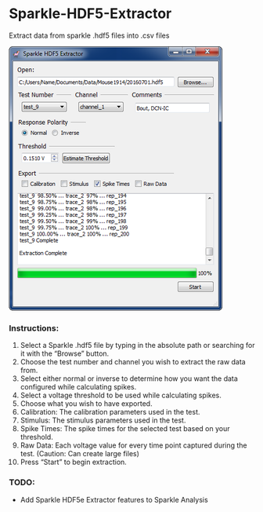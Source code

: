 # Sparkle-HDF5-Extractor
Extract data from sparkle .hdf5 files into .csv files

![alt tag](https://raw.githubusercontent.com/portfors-lab/Sparkle-HDF5-Extractor/master/SparkleHDF5Extractor.png "Main Window")

### Instructions:
1. Select a Sparkle .hdf5 file by typing in the absolute path or searching for it with the “Browse” button.
2. Choose the test number and channel you wish to extract the raw data from.
3. Select either normal or inverse to determine how you want the data configured while calculating spikes.
4. Select a voltage threshold to be used while calculating spikes.
5. Choose what you wish to have exported.
6. Calibration: The calibration parameters used in the test.
7. Stimulus: The stimulus parameters used in the test.
8. Spike Times: The spike times for the selected test based on your threshold.
9. Raw Data: Each voltage value for every time point captured during the test. (Caution: Can create large files)
10. Press “Start” to begin extraction.

### TODO:
* Add Sparkle HDF5e Extractor features to Sparkle Analysis
